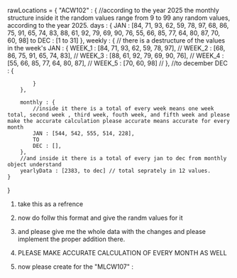 rawLocations = {
    "ACW102" : {
        //according to the year 2025 the monthly structure inside it the random values range from 9 to 99 any random values, according to the year 2025. 
        days : {
            JAN : [84, 71, 93, 62, 59, 78, 97, 68, 86, 75, 91, 65, 74, 83, 88, 61, 92, 79, 69, 90, 76, 55, 66, 85, 77, 64, 80, 87, 70, 60, 98] 
            to 
            DEC : [1 to 31]
        },
        weekly : {
            // there is a destructure of the values in the week's 
            JAN : {
                WEEK_1 : [84, 71, 93, 62, 59, 78, 97], // 
                WEEK_2 : [68, 86, 75, 91, 65, 74, 83], //
                WEEK_3 : [88, 61, 92, 79, 69, 90, 76], //
                WEEK_4 : [55, 66, 85, 77, 64, 80, 87], //
                WEEK_5 : [70, 60, 98] // 
            },
            //to december
            DEC : {
                
            }
        },
        
        monthly : {
            //inside it there is a total of every week means one week total, second week , third week, fouth week, and fifth week and please make the accurate calculation please accurate means accurate for every month
            JAN : [544, 542, 555, 514, 228],
            TO
            DEC : [],
        },
        //and inside it there is a total of every jan to dec from monthly object understand 
        yearlyData : [2383, to dec] // total seprately in 12 values.
    }
}
1. take this as a refrence 
2. now do follw this format and give the randm values for it
3. and please give me the whole data with the changes and please implement the proper addition  there.

4. PLEASE MAKE ACCURATE CALCULATION OF EVERY MONTH AS WELL
5. now please create for the "MLCW107" : 